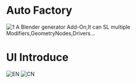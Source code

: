 # Auto Factory
![1](https://github.com/huiyao8761380/HuiImage/blob/main/AutoFactoryDocs/1Logo.png)
A Blender generator Add-On,It can SL multiple Modifiers,GeometryNodes,Drivers...

#  UI Introduce
![EN](https://github.com/huiyao8761380/HuiImage/blob/main/AutoFactoryDocs/ui%20in%20GIMP6EN.png)
![CN](https://github.com/huiyao8761380/HuiImage/blob/main/AutoFactoryDocs/ui%20in%20GIMP6CN.png)
